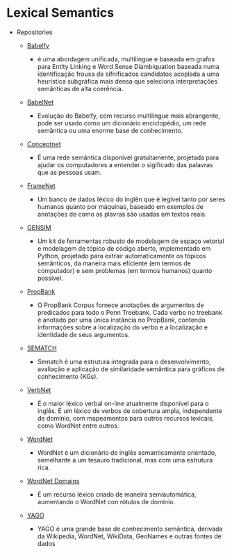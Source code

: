 # Lexical Semantics

- Repositories

    - [Babelfy](http://babelfy.org/)

        - é uma abordagem unificada, multilingue e baseada em grafos para Entity Linking e Word Sense Diambiquation baseada numa identificação frouxa de sifnificados candidatos acoplada a uma heurística subgráfica mais densa que seleciona interpretações semânticas de alta coerência.

    - [BabelNet](https://babelnet.org/)
        - Evolução do Babelfy, com recurso multilingue mais abrangente, pode ser usado como um dicionário enciclopédio, um rede semântica ou uma enorme base de conhecimento. 


    - [Conceptnet](http://conceptnet.io/)

        - É uma rede semântica disponível gratuitamente, projetada para ajudar os computadores a entender o sigificado das palavras que as pessoas usam.

    - [FrameNet](https://framenet.icsi.berkeley.edu/fndrupal/)

        - Um banco de dados léxico do inglên que é legível tanto por seres humanos quanto por máquinas, baseado em exemplos de anotações de como as  plavras são usadas em textos reais.

    - [GENSIM](https://radimrehurek.com/gensim/)

        - Um kit de ferramentas robusto de modelagem de espaço vetorial e modelagem de tópico de código aberto, implementado em Python, projetado para extrair automaticamente os tópicos semânticos, da maneira mais eficiente (em termos de computador) e sem problemas (em termos humanos) quanto possível.

    - [PropBank](http://www.nltk.org/howto/propbank.html)

        - O PropBank Corpus fornece anotações de argumentos de predicados para todo o Penn Treebank. Cada verbo no treebank é anotado por uma única instância no PropBank, contendo informações sobre a localização do verbo e a localização e identidade de seus argumentos.

    - [SEMATCH](https://github.com/gsi-upm/sematch)

        - Sematch é uma estrutura integrada para o desenvolvimento, avaliação e aplicação de similaridade semântica para gráficos de conhecimento (KGs).

    - [VerbNet](https://verbs.colorado.edu/~mpalmer/projects/verbnet.html)

        - É o maior léxico verbal on-line atualmente disponível para o inglês. É um léxico de verbos de cobertura ampla, independente de domínio, com mapeamentos para outros recursos lexicais, como WordNet entre outros.

    - [WordNet](https://wordnet.princeton.edu/)
        
        - WordNet é um dicionário de inglês semanticamente orientado, semelhante a um tesauro tradicional, mas com uma estrutura rica.

    - [WordNet Domains](http://wndomains.fbk.eu/)

        - É um recurso léxico criado de maneira semiautomática, aumentando o WordNet con rótulos de domínio.

    - [YAGO](https://old.datahub.io/dataset/yago)
        
        - YAGO é uma grande base de conhecimento semântica, derivada da Wikipedia, WordNet, WikiData, GeoNames e outras fontes de dados

    

    